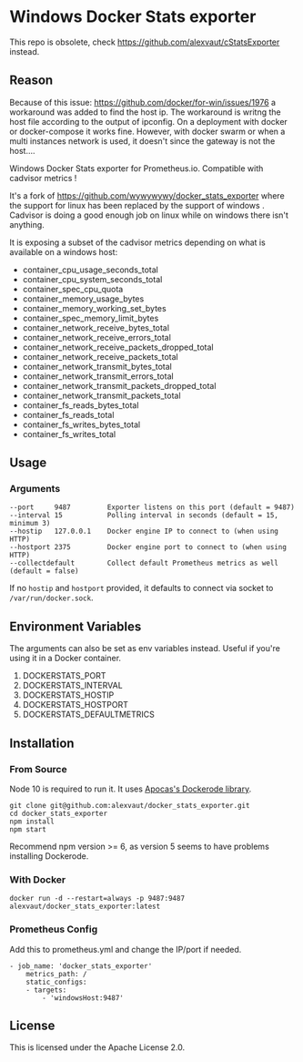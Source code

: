 # Windows Docker Stats exporter

This repo is obsolete, check https://github.com/alexvaut/cStatsExporter instead.

## Reason
Because of this issue: https://github.com/docker/for-win/issues/1976 a workaround was added to find the host ip. The workaround is writng the host file according to the output of ipconfig. On a deployment with docker or docker-compose it works fine. However, with docker swarm or when a multi instances network is used, it doesn't since the gateway is not the host....

Windows Docker Stats exporter for Prometheus.io. Compatible with cadvisor metrics !

It's a fork of https://github.com/wywywywy/docker_stats_exporter where the support for linux has been replaced by the support of windows . Cadvisor is doing a good enough job on linux while on windows there isn't anything.

It is exposing a subset of the cadvisor metrics depending on what is available on a windows host:
- container_cpu_usage_seconds_total
- container_cpu_system_seconds_total
- container_spec_cpu_quota
- container_memory_usage_bytes
- container_memory_working_set_bytes
- container_spec_memory_limit_bytes
- container_network_receive_bytes_total
- container_network_receive_errors_total
- container_network_receive_packets_dropped_total
- container_network_receive_packets_total
- container_network_transmit_bytes_total
- container_network_transmit_errors_total
- container_network_transmit_packets_dropped_total
- container_network_transmit_packets_total
- container_fs_reads_bytes_total
- container_fs_reads_total
- container_fs_writes_bytes_total
- container_fs_writes_total

## Usage

### Arguments

    --port     9487         Exporter listens on this port (default = 9487)
    --interval 15           Polling interval in seconds (default = 15, minimum 3)
    --hostip   127.0.0.1    Docker engine IP to connect to (when using HTTP)
    --hostport 2375         Docker engine port to connect to (when using HTTP)
    --collectdefault        Collect default Prometheus metrics as well (default = false)

If no `hostip` and `hostport` provided, it defaults to connect via socket to `/var/run/docker.sock`.

## Environment Variables

The arguments can also be set as env variables instead. Useful if you're using it in a Docker container.
1. DOCKERSTATS_PORT
2. DOCKERSTATS_INTERVAL
3. DOCKERSTATS_HOSTIP
4. DOCKERSTATS_HOSTPORT
5. DOCKERSTATS_DEFAULTMETRICS

## Installation

### From Source

Node 10 is required to run it. It uses [Apocas's Dockerode library](https://github.com/apocas/dockerode).

    git clone git@github.com:alexvaut/docker_stats_exporter.git
    cd docker_stats_exporter
    npm install
    npm start

Recommend npm version >= 6, as version 5 seems to have problems installing Dockerode.

### With Docker

    docker run -d --restart=always -p 9487:9487 alexvaut/docker_stats_exporter:latest

### Prometheus Config

Add this to prometheus.yml and change the IP/port if needed.

    - job_name: 'docker_stats_exporter'
        metrics_path: /
        static_configs:
        - targets:
            - 'windowsHost:9487'
            
## License

This is licensed under the Apache License 2.0.
